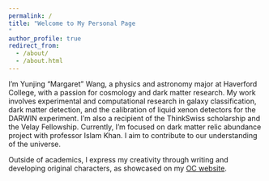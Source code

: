```yaml
---
permalink: /
title: "Welcome to My Personal Page
"
author_profile: true
redirect_from: 
  - /about/
  - /about.html
---
```

I’m Yunjing “Margaret” Wang, a physics and astronomy major at Haverford College, with a passion for cosmology and dark matter research. My work involves experimental and computational research in galaxy classification, dark matter detection, and the calibration of liquid xenon detectors for the DARWIN experiment. I’m also a recipient of the ThinkSwiss scholarship and the Velay Fellowship. Currently, I’m focused on dark matter relic abundance project with professor Islam Khan. I aim to contribute to our understanding of the universe.

Outside of academics, I express my creativity through writing and developing original characters, as showcased on my [OC website](https://margaret42.github.io/Phosphor/).
